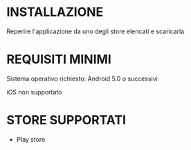 # INSTALLAZIONE
Reperire l'applicazione da uno degli store elencati e scaricarla

# REQUISITI MINIMI
Sistema operativo richiesto: Android 5.0 o successivi

iOS non supportato

# STORE SUPPORTATI
* Play store
